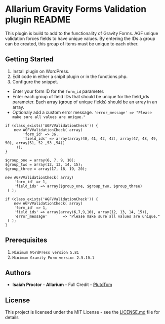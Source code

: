# Allarium Gravity Forms Validation plugin README

This plugin is build to add to the functionality of Gravity Forms. AGF unique validation forces fields to have unique values. By entering the IDs a group can be created, this group of items must be unique to each other.


## Getting Started

1. Install plugin on WordPress.
2. Edit code in either a snipit plugin or in the functions.php.
3. Configure the snippet.

* Enter your form ID for the `form_id` parameter.
* Enter each group of field IDs that should be unique for the field_ids parameter. Each array (group of unique fields) should be an array in an array.
* Optionaly add a custom error message. `'error_message' => "Please make sure all values are unique."`

```
if (class_exists('AGFVValidationCheck')) {
	new AGFVValidationCheck( array(
		'form_id' => 36,
		'field_ids' => array(array(40, 41, 42, 43), array(47, 48, 49, 50), array(51, 52 ,53 ,54))
	 ));
}
```
```
$group_one = array(6, 7, 9, 10);
$group_two = array(12, 13, 14, 15);
$group_three = array(17, 18, 19, 20);

new AGFVValidationCheck( array(
	'form_id' => 1,
	'field_ids' => array($group_one, $group_two, $group_three)
 ) );
```
```
if (class_exists('AGFVValidationCheck')) {
	new AGFVValidationCheck( array(
	'form_id' => 1,
	'field_ids' => array(array(6,7,9,10), array(12, 13, 14, 15)),
	'error_message'       => "Please make sure all values are unique."
 ) );
}
```


## Prerequisites
1. `Minimum WordPress version 5.81`
2. `Minimum Gravity Form version 2.5.10.1`


## Authors
- **Isaiah Proctor** - **Allarium** - Full Credit - [PlutoTom](https://github.com/plutotom)

## License
This project is licensed under the MIT License - see the [LICENSE.md](LICENSE.md) file for details
